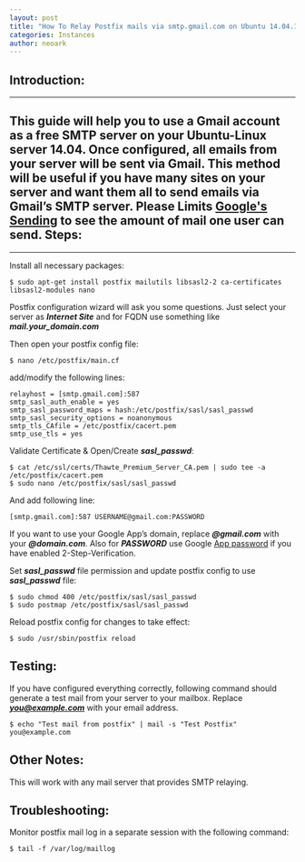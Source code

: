 ```yaml
---
layout: post
title: "How To Relay Postfix mails via smtp.gmail.com on Ubuntu 14.04.1"
categories: Instances
author: neoark
---
```

**Introduction**:
-------------
--------------------------------------
This guide will help you to use a Gmail account as a free SMTP server on your Ubuntu-Linux server 14.04. Once configured, all emails from your server will be sent via Gmail. This method will be useful if you have many sites on your server and want them all to send emails via Gmail’s SMTP server. Please  Limits [Google's Sending](https://support.google.com/a/answer/166852?hl=en) to see the amount of mail one user can send.
**Steps:**
-------
-------------------------------------------
Install all necessary packages:

    $ sudo apt-get install postfix mailutils libsasl2-2 ca-certificates libsasl2-modules nano

Postfix configuration wizard will ask you some questions. Just select your server as ***Internet Site*** and for FQDN use something like ***mail.your_domain.com***

Then open your postfix config file:

    $ nano /etc/postfix/main.cf

add/modify the following lines:

    relayhost = [smtp.gmail.com]:587
    smtp_sasl_auth_enable = yes
    smtp_sasl_password_maps = hash:/etc/postfix/sasl/sasl_passwd
    smtp_sasl_security_options = noanonymous
    smtp_tls_CAfile = /etc/postfix/cacert.pem
    smtp_use_tls = yes

Validate Certificate & Open/Create ***sasl_passwd***:

    $ cat /etc/ssl/certs/Thawte_Premium_Server_CA.pem | sudo tee -a /etc/postfix/cacert.pem 
    $ sudo nano /etc/postfix/sasl/sasl_passwd

And add following line:

    [smtp.gmail.com]:587 USERNAME@gmail.com:PASSWORD

If you want to use your Google App’s domain, replace ***@gmail.com*** with your ***@domain.com***. Also for ***PASSWORD*** use Google [App password](https://support.google.com/accounts/answer/185833?hl=en) if you have enabled 2-Step-Verification. 

Set ***sasl_passwd*** file permission and update postfix config to use ***sasl_passwd*** file:

    $ sudo chmod 400 /etc/postfix/sasl/sasl_passwd
    $ sudo postmap /etc/postfix/sasl/sasl_passwd
Reload postfix config for changes to take effect:

    $ sudo /usr/sbin/postfix reload

Testing:
--------
If you have configured everything correctly, following command should generate a test mail from your server to your mailbox. Replace ***you@example.com*** with your email address.

    $ echo "Test mail from postfix" | mail -s "Test Postfix" you@example.com

Other Notes:
------------
This will work with any mail server that provides SMTP relaying. 

Troubleshooting:
---------------
Monitor postfix mail log in a separate session with the following command:

    $ tail -f /var/log/maillog
